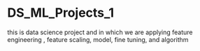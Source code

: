 # DS_ML_Projects_1
this is data science project and in which we are applying feature engineering , feature scaling, model, fine tuning, and algorithm 
